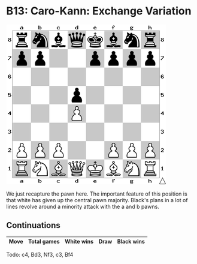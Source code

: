# B13: Caro-Kann: Exchange Variation

![Position](position.png)

We just recapture the pawn here. The important feature of this position is that
white has given up the central pawn majority. Black's plans in a lot of lines
revolve around a minority attack with the a and b pawns.

## Continuations

Move                  | Total games | White wins | Draw | Black wins
----------------------|-------------|------------|------|-----------

Todo: c4, Bd3, Nf3, c3, Bf4
